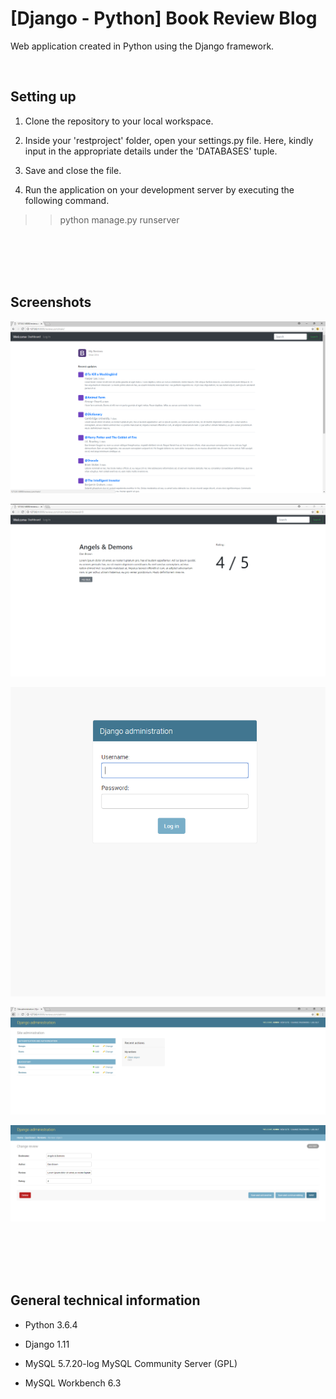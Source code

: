 # [Django - Python] Book Review Blog
Web application created in Python using the Django framework.

<br />


## Setting up

1. Clone the repository to your local workspace.

2. Inside your 'restproject' folder, open your settings.py file. Here, kindly input in the appropriate details under the 'DATABASES' tuple.

3. Save and close the file.

4. Run the application on your development server by executing the following command.

>>python manage.py runserver


<br /><br />
<br /><br />



## Screenshots

![](/screenshots/HomePage.png)

![](/screenshots/DetailsPage.png)

![](/screenshots/AdminLoginPage.png)

![](/screenshots/AdminMainPage.png)

![](/screenshots/AdminEditPage.png)





<br /><br />
<br /><br />

## General technical information

- Python 3.6.4

- Django 1.11

- MySQL 5.7.20-log MySQL Community Server (GPL)

- MySQL Workbench 6.3




